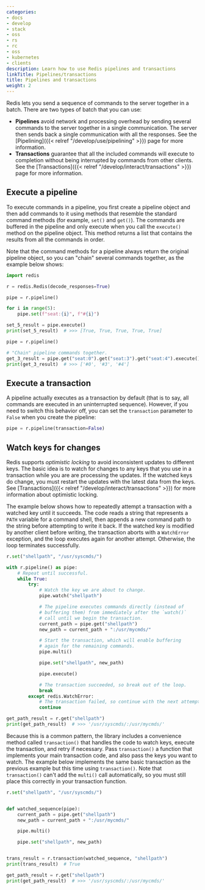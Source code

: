 ```yaml
---
categories:
- docs
- develop
- stack
- oss
- rs
- rc
- oss
- kubernetes
- clients
description: Learn how to use Redis pipelines and transactions
linkTitle: Pipelines/transactions
title: Pipelines and transactions
weight: 2
---
```


Redis lets you send a sequence of commands to the server together in a batch.
There are two types of batch that you can use:

-   **Pipelines** avoid network and processing overhead by sending several commands
    to the server together in a single communication. The server then sends back
    a single communication with all the responses. See the
    [Pipelining]({{< relref "/develop/use/pipelining" >}}) page for more
    information.
-   **Transactions** guarantee that all the included commands will execute
    to completion without being interrupted by commands from other clients.
    See the [Transactions]({{< relref "/develop/interact/transactions" >}})
    page for more information.

## Execute a pipeline

To execute commands in a pipeline, you first create a pipeline object
and then add commands to it using methods that resemble the standard
command methods (for example, `set()` and `get()`). The commands are
buffered in the pipeline and only execute when you call the `execute()`
method on the pipeline object. This method returns a list that contains
the results from all the commands in order.

Note that the command methods for a pipeline always return the original
pipeline object, so you can "chain" several commands together, as the
example below shows:

<!-- Tested examples will replace the inline ones when they are approved.
Markup removed to stop warnings.

clients-example pipe_trans_tutorial basic_pipe Python
/clients-example
-->
```python
import redis

r = redis.Redis(decode_responses=True)

pipe = r.pipeline()

for i in range(5):
    pipe.set(f"seat:{i}", f"#{i}")

set_5_result = pipe.execute()
print(set_5_result)  # >>> [True, True, True, True, True]

pipe = r.pipeline()

# "Chain" pipeline commands together.
get_3_result = pipe.get("seat:0").get("seat:3").get("seat:4").execute()
print(get_3_result)  # >>> ['#0', '#3', '#4']
```

## Execute a transaction

A pipeline actually executes as a transaction by default (that is to say,
all commands are executed in an uninterrupted sequence). However, if you
need to switch this behavior off, you can set the `transaction` parameter
to `False` when you create the pipeline:

```python
pipe = r.pipeline(transaction=False)
```

## Watch keys for changes

Redis supports *optimistic locking* to avoid inconsistent updates
to different keys. The basic idea is to watch for changes to any
keys that you use in a transaction while you are are processing the
updates. If the watched keys do change, you must restart the updates
with the latest data from the keys. See
[Transactions]({{< relref "/develop/interact/transactions" >}})
for more information about optimistic locking.

The example below shows how to repeatedly attempt a transaction with a watched
key until it succeeds. The code reads a string
that represents a `PATH` variable for a command shell, then appends a new
command path to the string before attempting to write it back. If the watched
key is modified by another client before writing, the transaction aborts
with a `WatchError` exception, and the loop executes again for another attempt.
Otherwise, the loop terminates successfully.

<!--
clients-example pipe_trans_tutorial trans_watch Python
/clients-example
-->
```python
r.set("shellpath", "/usr/syscmds/")

with r.pipeline() as pipe:
    # Repeat until successful.
    while True:
        try:
            # Watch the key we are about to change.
            pipe.watch("shellpath")

            # The pipeline executes commands directly (instead of
            # buffering them) from immediately after the `watch()`
            # call until we begin the transaction.
            current_path = pipe.get("shellpath")
            new_path = current_path + ":/usr/mycmds/"

            # Start the transaction, which will enable buffering
            # again for the remaining commands.
            pipe.multi()

            pipe.set("shellpath", new_path)

            pipe.execute()

            # The transaction succeeded, so break out of the loop.
            break
        except redis.WatchError:
            # The transaction failed, so continue with the next attempt.
            continue

get_path_result = r.get("shellpath")
print(get_path_result)  # >>> '/usr/syscmds/:/usr/mycmds/'
```

Because this is a common pattern, the library includes a convenience
method called `transaction()` that handles the code to watch keys,
execute the transaction, and retry if necessary. Pass
`transaction()` a function that implements your main transaction code,
and also pass the keys you want to watch. The example below implements
the same basic transaction as the previous example but this time
using `transaction()`. Note that `transaction()` can't add the `multi()`
call automatically, so you must still place this correctly in your
transaction function.

<!--
clients-example pipe_trans_tutorial watch_conv_method Python 
/clients-example 
*-->
```python
r.set("shellpath", "/usr/syscmds/")


def watched_sequence(pipe):
    current_path = pipe.get("shellpath")
    new_path = current_path + ":/usr/mycmds/"

    pipe.multi()

    pipe.set("shellpath", new_path)


trans_result = r.transaction(watched_sequence, "shellpath")
print(trans_result)  # True

get_path_result = r.get("shellpath")
print(get_path_result)  # >>> '/usr/syscmds/:/usr/mycmds/'
```
